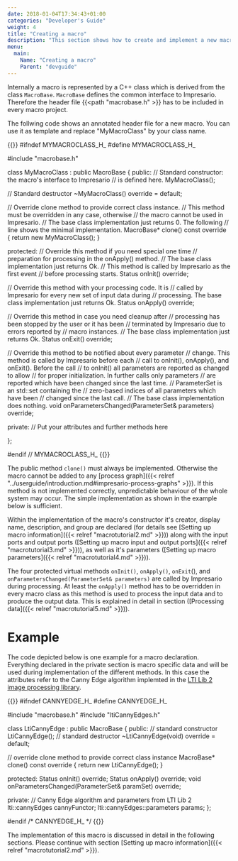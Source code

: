 ```yaml
---
date: 2018-01-04T17:34:43+01:00
categories: "Developer's Guide"
weight: 4
title: "Creating a macro"
description: "This section shows how to create and implement a new macro and finally add it to the macro library."
menu: 
  main:
    Name: "Creating a macro"
    Parent: "devguide"
---
```


Internally a macro is represented by a C++ class which is derived from the class `MacroBase`. 
`MacroBase` defines the common interface to Impresario. Therefore the header file {{<path "macrobase.h" >}}
has to be included in every macro project.

The follwing code shows an annotated header file for a new macro. You can use it as template and replace 
"MyMacroClass" by your class name.

{{<highlight cpp>}}
#ifndef MYMACROCLASS_H_
#define MYMACROCLASS_H_

#include "macrobase.h"

class MyMacroClass : public MacroBase {
public:
  // Standard constructor: the macro's interface to Impresario
  // is defined here.
  MyMacroClass();
  
  // Standard destructor
  ~MyMacroClass() override = default;

  // Override clone method to provide correct class instance. 
  // This method must be overridden in any case, otherwise 
  // the macro cannot be used in Impresario. 
  // The base class implementation just returns 0. The following
  // line shows the minimal implementation.
  MacroBase* clone() const override { 
    return new MyMacroClass(); 
  }

protected:
  // Override this method if you need special one time 
  // preparation for processing in the onApply() method. 
  // The base class implementation just returns Ok.
  // This method is called by Impresario as the first event 
  // before processing starts. 
  Status onInit() override;
  
  // Override this method with your processing code. It is 
  // called by Impresario for every new set of input data during 
  // processing. The base class implementation just returns Ok.
  Status onApply() override;

  // Override this method in case you need cleanup after 
  // processing has been stopped by the user or it has been 
  // terminated by Impresario due to errors reported by
  // macro instances.
  // The base class implementation just returns Ok.
  Status onExit() override;
  
  // Override this method to be notified about every parameter 
  // change. This method is called by Impresario before each 
  // call to onInit(), onApply(), and onExit(). Before the call
  // to onInit() all parameters are reported as changed to allow 
  // for proper initialization. In further calls only parameters 
  // are reported which have been changed since the last time. 
  // ParameterSet is an std::set<unsigned int> containing the 
  // zero-based indices of all parameters which have been 
  // changed since the last call. 
  // The base class implementation does nothing. 
  void onParametersChanged(ParameterSet& parameters) override;

private:
  // Put your attributes and further methods here
  
};

#endif // MYMACROCLASS_H_
{{</highlight>}}

The public method `clone()` must always be implemented. Otherwise the macro cannot be added to any 
[process graph]({{< relref "../userguide/introduction.md#impresario-process-graphs" >}}). 
If this method is not implemented correctly, unpredictable behaviour of the whole system may occur.
The simple implementation as shown in the example below is sufficient.

Within the implementation of the macro's constructor it's creator, display name, description, 
and group are declared (for details see [Setting up macro information]({{< relref "macrotutorial2.md" >}}))
along with the input ports and output ports ([Setting up macro input and output ports]({{< relref "macrotutorial3.md" >}})), 
as well as it's parameters ([Setting up macro parameters]({{< relref "macrotutorial4.md" >}})).

The four protected virtual methods `onInit()`, `onApply()`, `onExit`(), and 
`onParametersChanged(ParameterSet& parameters)` are called by Impresario during processing. 
At least the `onApply()` method has to be overridden in every macro class as this method is used to 
process the input data and to produce the output data. This is explained in detail in section
([Processing data]({{< relref "macrotutorial5.md" >}})).

# Example
The code depicted below is one example for a macro declaration. Everything declared in the private
section is macro specific data and will be used during implementation of the different methods. In this
case the attributes refer to the Canny Edge algorithm implemted in the 
[LTI Lib 2 image processing library](http://www.ie.tec.ac.cr/palvarado/ltilib-2/html/index.html).

{{<highlight cpp>}}
#ifndef CANNYEDGE_H_
#define CANNYEDGE_H_

#include "macrobase.h"
#include "ltiCannyEdges.h"

class LtiCannyEdge : public MacroBase {
public:
  // standard constructor
  LtiCannyEdge();
  // standard destructor
  ~LtiCannyEdge(void) override = default;

  // override clone method to provide correct class instance
  MacroBase* clone() const override { return new LtiCannyEdge(); }

protected:
  Status onInit() override;
  Status onApply() override;
  void onParametersChanged(ParameterSet& paramSet) override;

private:
  // Canny Edge algorithm and parameters from LTI Lib 2
  lti::cannyEdges             cannyFunctor;
  lti::cannyEdges::parameters params;
};

#endif /* CANNYEDGE_H_ */
{{</highlight>}}

The implementation of this macro is discussed in detail in the following sections.
Please continue with section [Setting up macro information]({{< relref "macrotutorial2.md" >}}).


